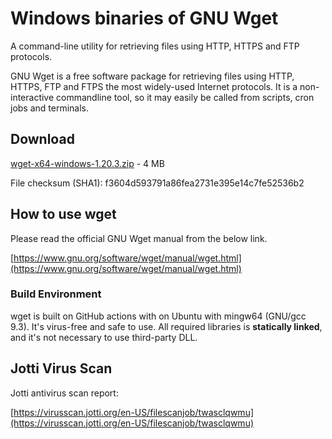 # Windows binaries of GNU Wget

A command-line utility for retrieving files using HTTP, HTTPS and FTP protocols.

GNU Wget is a free software package for retrieving files using HTTP, HTTPS, FTP
and FTPS the most widely-used Internet protocols. It is a non-interactive commandline tool,
so it may easily be called from scripts, cron jobs and terminals.

## Download

[wget-x64-windows-1.20.3.zip](https://github.com/webfolderio/wget-windows/releases/download/1.20.3/wget-x64-windows-1.20.3.zip) - 4 MB

File checksum (SHA1): f3604d593791a86fea2731e395e14c7fe52536b2

## How to use wget

Please read the official GNU Wget manual from the below link.

[https://www.gnu.org/software/wget/manual/wget.html](https://www.gnu.org/software/wget/manual/wget.html)

### Build Environment

wget is built on GitHub actions with on Ubuntu with mingw64 (GNU/gcc 9.3). It's virus-free and safe to use.
All required libraries is **statically linked**, and it's not necessary to use third-party DLL.

## Jotti Virus Scan

Jotti antivirus scan report:

[https://virusscan.jotti.org/en-US/filescanjob/twasclqwmu](https://virusscan.jotti.org/en-US/filescanjob/twasclqwmu)
